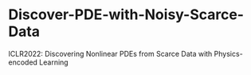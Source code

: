 # Discover-PDE-with-Noisy-Scarce-Data
ICLR2022: Discovering Nonlinear PDEs from Scarce Data with Physics-encoded Learning
